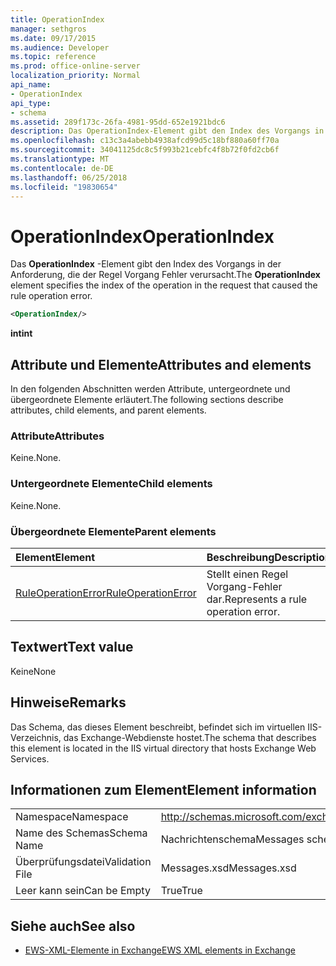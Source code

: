 ```yaml
---
title: OperationIndex
manager: sethgros
ms.date: 09/17/2015
ms.audience: Developer
ms.topic: reference
ms.prod: office-online-server
localization_priority: Normal
api_name:
- OperationIndex
api_type:
- schema
ms.assetid: 289f173c-26fa-4981-95dd-652e1921bdc6
description: Das OperationIndex-Element gibt den Index des Vorgangs in der Anforderung, die der Regel Vorgang Fehler verursacht.
ms.openlocfilehash: c13c3a4abebb4938afcd99d5c18bf880a60ff70a
ms.sourcegitcommit: 34041125dc8c5f993b21cebfc4f8b72f0fd2cb6f
ms.translationtype: MT
ms.contentlocale: de-DE
ms.lasthandoff: 06/25/2018
ms.locfileid: "19830654"
---
```

# <a name="operationindex"></a><span data-ttu-id="426e9-103">OperationIndex</span><span class="sxs-lookup"><span data-stu-id="426e9-103">OperationIndex</span></span>

<span data-ttu-id="426e9-104">Das **OperationIndex** -Element gibt den Index des Vorgangs in der Anforderung, die der Regel Vorgang Fehler verursacht.</span><span class="sxs-lookup"><span data-stu-id="426e9-104">The **OperationIndex** element specifies the index of the operation in the request that caused the rule operation error.</span></span> 
  
```XML
<OperationIndex/>
```

 <span data-ttu-id="426e9-105">**int**</span><span class="sxs-lookup"><span data-stu-id="426e9-105">**int**</span></span>
## <a name="attributes-and-elements"></a><span data-ttu-id="426e9-106">Attribute und Elemente</span><span class="sxs-lookup"><span data-stu-id="426e9-106">Attributes and elements</span></span>

<span data-ttu-id="426e9-107">In den folgenden Abschnitten werden Attribute, untergeordnete und übergeordnete Elemente erläutert.</span><span class="sxs-lookup"><span data-stu-id="426e9-107">The following sections describe attributes, child elements, and parent elements.</span></span>
  
### <a name="attributes"></a><span data-ttu-id="426e9-108">Attribute</span><span class="sxs-lookup"><span data-stu-id="426e9-108">Attributes</span></span>

<span data-ttu-id="426e9-109">Keine.</span><span class="sxs-lookup"><span data-stu-id="426e9-109">None.</span></span>
  
### <a name="child-elements"></a><span data-ttu-id="426e9-110">Untergeordnete Elemente</span><span class="sxs-lookup"><span data-stu-id="426e9-110">Child elements</span></span>

<span data-ttu-id="426e9-111">Keine.</span><span class="sxs-lookup"><span data-stu-id="426e9-111">None.</span></span>
  
### <a name="parent-elements"></a><span data-ttu-id="426e9-112">Übergeordnete Elemente</span><span class="sxs-lookup"><span data-stu-id="426e9-112">Parent elements</span></span>

|<span data-ttu-id="426e9-113">**Element**</span><span class="sxs-lookup"><span data-stu-id="426e9-113">**Element**</span></span>|<span data-ttu-id="426e9-114">**Beschreibung**</span><span class="sxs-lookup"><span data-stu-id="426e9-114">**Description**</span></span>|
|:-----|:-----|
|[<span data-ttu-id="426e9-115">RuleOperationError</span><span class="sxs-lookup"><span data-stu-id="426e9-115">RuleOperationError</span></span>](ruleoperationerror.md) <br/> |<span data-ttu-id="426e9-116">Stellt einen Regel Vorgang-Fehler dar.</span><span class="sxs-lookup"><span data-stu-id="426e9-116">Represents a rule operation error.</span></span>  <br/> |
   
## <a name="text-value"></a><span data-ttu-id="426e9-117">Textwert</span><span class="sxs-lookup"><span data-stu-id="426e9-117">Text value</span></span>

<span data-ttu-id="426e9-118">Keine</span><span class="sxs-lookup"><span data-stu-id="426e9-118">None</span></span>
  
## <a name="remarks"></a><span data-ttu-id="426e9-119">Hinweise</span><span class="sxs-lookup"><span data-stu-id="426e9-119">Remarks</span></span>

<span data-ttu-id="426e9-120">Das Schema, das dieses Element beschreibt, befindet sich im virtuellen IIS-Verzeichnis, das Exchange-Webdienste hostet.</span><span class="sxs-lookup"><span data-stu-id="426e9-120">The schema that describes this element is located in the IIS virtual directory that hosts Exchange Web Services.</span></span>
  
## <a name="element-information"></a><span data-ttu-id="426e9-121">Informationen zum Element</span><span class="sxs-lookup"><span data-stu-id="426e9-121">Element information</span></span>

|||
|:-----|:-----|
|<span data-ttu-id="426e9-122">Namespace</span><span class="sxs-lookup"><span data-stu-id="426e9-122">Namespace</span></span>  <br/> |http://schemas.microsoft.com/exchange/services/2006/messages  <br/> |
|<span data-ttu-id="426e9-123">Name des Schemas</span><span class="sxs-lookup"><span data-stu-id="426e9-123">Schema Name</span></span>  <br/> |<span data-ttu-id="426e9-124">Nachrichtenschema</span><span class="sxs-lookup"><span data-stu-id="426e9-124">Messages schema</span></span>  <br/> |
|<span data-ttu-id="426e9-125">Überprüfungsdatei</span><span class="sxs-lookup"><span data-stu-id="426e9-125">Validation File</span></span>  <br/> |<span data-ttu-id="426e9-126">Messages.xsd</span><span class="sxs-lookup"><span data-stu-id="426e9-126">Messages.xsd</span></span>  <br/> |
|<span data-ttu-id="426e9-127">Leer kann sein</span><span class="sxs-lookup"><span data-stu-id="426e9-127">Can be Empty</span></span>  <br/> |<span data-ttu-id="426e9-128">True</span><span class="sxs-lookup"><span data-stu-id="426e9-128">True</span></span>  <br/> |
   
## <a name="see-also"></a><span data-ttu-id="426e9-129">Siehe auch</span><span class="sxs-lookup"><span data-stu-id="426e9-129">See also</span></span>



- [<span data-ttu-id="426e9-130">EWS-XML-Elemente in Exchange</span><span class="sxs-lookup"><span data-stu-id="426e9-130">EWS XML elements in Exchange</span></span>](ews-xml-elements-in-exchange.md)

